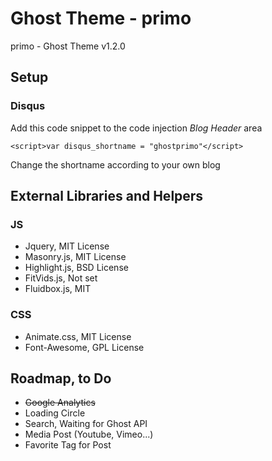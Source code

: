 # Ghost Theme - primo

primo - Ghost Theme v1.2.0

## Setup

### Disqus

Add this code snippet to the code injection *Blog Header* area
```
<script>var disqus_shortname = "ghostprimo"</script>
```
Change the shortname according to your own blog

## External Libraries and Helpers

### JS
* Jquery, MIT License
* Masonry.js, MIT License
* Highlight.js, BSD License
* FitVids.js, Not set
* Fluidbox.js, MIT

### CSS

* Animate.css, MIT License
* Font-Awesome, GPL License

## Roadmap, to Do

* ~~Google Analytics~~
* Loading Circle
* Search, Waiting for Ghost API
* Media Post (Youtube, Vimeo...)
* Favorite Tag for Post
